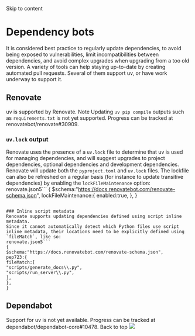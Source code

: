Skip to content 
# Dependency bots
It is considered best practice to regularly update dependencies, to avoid being exposed to vulnerabilities, limit incompatibilities between dependencies, and avoid complex upgrades when upgrading from a too old version. A variety of tools can help staying up-to-date by creating automated pull requests. Several of them support uv, or have work underway to support it.
## Renovate
uv is supported by Renovate.
Note
Updating `uv pip compile` outputs such as `requirements.txt` is not yet supported. Progress can be tracked at renovatebot/renovate#30909.
### `uv.lock` output
Renovate uses the presence of a `uv.lock` file to determine that uv is used for managing dependencies, and will suggest upgrades to project dependencies, optional dependencies and development dependencies. Renovate will update both the `pyproject.toml` and `uv.lock` files.
The lockfile can also be refreshed on a regular basis (for instance to update transitive dependencies) by enabling the `lockFileMaintenance` option:
renovate.json5```
{
$schema:"https://docs.renovatebot.com/renovate-schema.json",
lockFileMaintenance:{
enabled:true,
},
}

```

### Inline script metadata
Renovate supports updating dependencies defined using script inline metadata.
Since it cannot automatically detect which Python files use script inline metadata, their locations need to be explicitly defined using `fileMatch`, like so:
renovate.json5```
{
$schema:"https://docs.renovatebot.com/renovate-schema.json",
pep723:{
fileMatch:[
"scripts/generate_docs\\.py",
"scripts/run_server\\.py",
],
},
}

```

## Dependabot
Support for uv is not yet available. Progress can be tracked at dependabot/dependabot-core#10478.
Back to top 
![](https://cdn.usefathom.com/?h=https%3A%2F%2Fdocs.astral.sh&p=%2Fuv%2Fguides%2Fintegration%2Fdependency-bots%2F&r=&sid=ESKBRHGN&qs=%7B%7D&cid=43767125)
